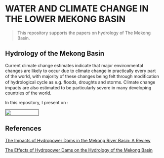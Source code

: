# WATER AND CLIMATE CHANGE IN THE LOWER MEKONG BASIN

> This repository supports the papers on hydrology of The Mekong Basin. 

## Hydrology of the Mekong Basin 
Current climate change estimates indicate that major environmental changes are likely to occur due to climate change in practically every part of the world, with majority of these changes being felt through modiﬁcation of hydrological cycle as e.g. ﬂoods, droughts and storms. Climate change impacts are also estimated to be particularly severe in many developing countries of the world. 

In this repository, I present on :




<a href=""
   target="_parent">
   <img align="center"
  src="https://raw.githubusercontent.com/jupyter/design/master/logos/Badges/nbviewer_badge.png"
      width="109" height="20">

</a>

## References

[The Impacts of Hydropower Dams in the Mekong River Basin: A Review](https://res.mdpi.com/d_attachment/water/water-13-00265/article_deploy/water-13-00265.pdf)

[The Effects of Hydropower Dams on the Hydrology of the Mekong Basin ](https://wle-mekong.cgiar.org/our-research/the-effects-of-hydropower-dams-on-the-hydrology-of-the-mekong-basin-93/)